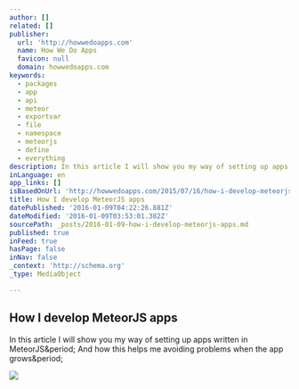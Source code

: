 ```yaml
---
author: []
related: []
publisher:
  url: 'http://howwedoapps.com'
  name: How We Do Apps
  favicon: null
  domain: howwedoapps.com
keywords:
  - packages
  - app
  - api
  - meteor
  - exportvar
  - file
  - namespace
  - meteorjs
  - define
  - everything
description: In this article I will show you my way of setting up apps written in MeteorJS. And how this helps me avoiding problems when the app grows.
inLanguage: en
app_links: []
isBasedOnUrl: 'http://howwedoapps.com/2015/07/16/how-i-develop-meteorjs-apps-part1'
title: How I develop MeteorJS apps
datePublished: '2016-01-09T04:22:26.881Z'
dateModified: '2016-01-09T03:53:01.382Z'
sourcePath: _posts/2016-01-09-how-i-develop-meteorjs-apps.md
published: true
inFeed: true
hasPage: false
inNav: false
_context: 'http://schema.org'
_type: MediaObject

---
```

<article style=""><h1>How I develop MeteorJS apps</h1><p>In this article I will show you my way of setting up apps written in MeteorJS&amp;period; And how this helps me avoiding problems when the app grows&amp;period;</p><img src="http://howwedoapps.com/images/theme/components/anteater/head.png" /></article>